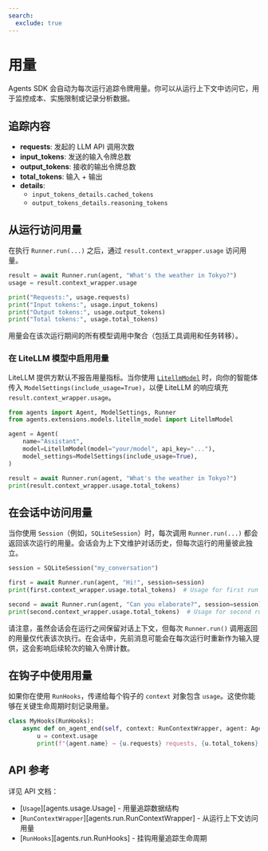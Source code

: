 ```yaml
---
search:
  exclude: true
---
```

# 用量

Agents SDK 会自动为每次运行追踪令牌用量。你可以从运行上下文中访问它，用于监控成本、实施限制或记录分析数据。

## 追踪内容

- **requests**: 发起的 LLM API 调用次数
- **input_tokens**: 发送的输入令牌总数
- **output_tokens**: 接收的输出令牌总数
- **total_tokens**: 输入 + 输出
- **details**:
  - `input_tokens_details.cached_tokens`
  - `output_tokens_details.reasoning_tokens`

## 从运行访问用量

在执行 `Runner.run(...)` 之后，通过 `result.context_wrapper.usage` 访问用量。

```python
result = await Runner.run(agent, "What's the weather in Tokyo?")
usage = result.context_wrapper.usage

print("Requests:", usage.requests)
print("Input tokens:", usage.input_tokens)
print("Output tokens:", usage.output_tokens)
print("Total tokens:", usage.total_tokens)
```

用量会在该次运行期间的所有模型调用中聚合（包括工具调用和任务转移）。

### 在 LiteLLM 模型中启用用量

LiteLLM 提供方默认不报告用量指标。当你使用 [`LitellmModel`](models/litellm.md) 时，向你的智能体传入 `ModelSettings(include_usage=True)`，以便 LiteLLM 的响应填充 `result.context_wrapper.usage`。

```python
from agents import Agent, ModelSettings, Runner
from agents.extensions.models.litellm_model import LitellmModel

agent = Agent(
    name="Assistant",
    model=LitellmModel(model="your/model", api_key="..."),
    model_settings=ModelSettings(include_usage=True),
)

result = await Runner.run(agent, "What's the weather in Tokyo?")
print(result.context_wrapper.usage.total_tokens)
```

## 在会话中访问用量

当你使用 `Session`（例如，`SQLiteSession`）时，每次调用 `Runner.run(...)` 都会返回该次运行的用量。会话会为上下文维护对话历史，但每次运行的用量彼此独立。

```python
session = SQLiteSession("my_conversation")

first = await Runner.run(agent, "Hi!", session=session)
print(first.context_wrapper.usage.total_tokens)  # Usage for first run

second = await Runner.run(agent, "Can you elaborate?", session=session)
print(second.context_wrapper.usage.total_tokens)  # Usage for second run
```

请注意，虽然会话会在运行之间保留对话上下文，但每次 `Runner.run()` 调用返回的用量仅代表该次执行。在会话中，先前消息可能会在每次运行时重新作为输入提供，这会影响后续轮次的输入令牌计数。

## 在钩子中使用用量

如果你在使用 `RunHooks`，传递给每个钩子的 `context` 对象包含 `usage`。这使你能够在关键生命周期时刻记录用量。

```python
class MyHooks(RunHooks):
    async def on_agent_end(self, context: RunContextWrapper, agent: Agent, output: Any) -> None:
        u = context.usage
        print(f"{agent.name} → {u.requests} requests, {u.total_tokens} total tokens")
```

## API 参考

详见 API 文档：

-   [`Usage`][agents.usage.Usage] - 用量追踪数据结构
-   [`RunContextWrapper`][agents.run.RunContextWrapper] - 从运行上下文访问用量
-   [`RunHooks`][agents.run.RunHooks] - 挂钩用量追踪生命周期